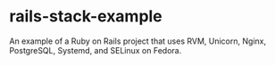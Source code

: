 # rails-stack-example
An example of a Ruby on Rails project that uses RVM, Unicorn, Nginx, PostgreSQL, Systemd, and SELinux on Fedora.
